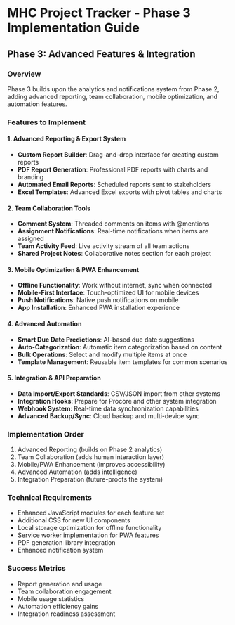 # MHC Project Tracker - Phase 3 Implementation Guide

## Phase 3: Advanced Features & Integration

### Overview
Phase 3 builds upon the analytics and notifications system from Phase 2, adding advanced reporting, team collaboration, mobile optimization, and automation features.

### Features to Implement

#### 1. Advanced Reporting & Export System
- **Custom Report Builder**: Drag-and-drop interface for creating custom reports
- **PDF Report Generation**: Professional PDF reports with charts and branding
- **Automated Email Reports**: Scheduled reports sent to stakeholders
- **Excel Templates**: Advanced Excel exports with pivot tables and charts

#### 2. Team Collaboration Tools
- **Comment System**: Threaded comments on items with @mentions
- **Assignment Notifications**: Real-time notifications when items are assigned
- **Team Activity Feed**: Live activity stream of all team actions
- **Shared Project Notes**: Collaborative notes section for each project

#### 3. Mobile Optimization & PWA Enhancement
- **Offline Functionality**: Work without internet, sync when connected
- **Mobile-First Interface**: Touch-optimized UI for mobile devices
- **Push Notifications**: Native push notifications on mobile
- **App Installation**: Enhanced PWA installation experience

#### 4. Advanced Automation
- **Smart Due Date Predictions**: AI-based due date suggestions
- **Auto-Categorization**: Automatic item categorization based on content
- **Bulk Operations**: Select and modify multiple items at once
- **Template Management**: Reusable item templates for common scenarios

#### 5. Integration & API Preparation
- **Data Import/Export Standards**: CSV/JSON import from other systems
- **Integration Hooks**: Prepare for Procore and other system integration
- **Webhook System**: Real-time data synchronization capabilities
- **Advanced Backup/Sync**: Cloud backup and multi-device sync

### Implementation Order
1. Advanced Reporting (builds on Phase 2 analytics)
2. Team Collaboration (adds human interaction layer)
3. Mobile/PWA Enhancement (improves accessibility)
4. Advanced Automation (adds intelligence)
5. Integration Preparation (future-proofs the system)

### Technical Requirements
- Enhanced JavaScript modules for each feature set
- Additional CSS for new UI components
- Local storage optimization for offline functionality
- Service worker implementation for PWA features
- PDF generation library integration
- Enhanced notification system

### Success Metrics
- Report generation and usage
- Team collaboration engagement
- Mobile usage statistics
- Automation efficiency gains
- Integration readiness assessment
